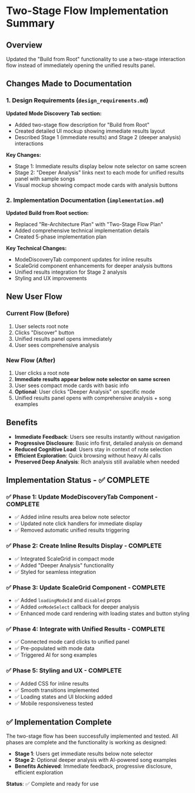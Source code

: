 # Two-Stage Flow Implementation Summary

## Overview

Updated the "Build from Root" functionality to use a two-stage interaction flow instead of immediately opening the unified results panel.

## Changes Made to Documentation

### 1. Design Requirements (`design_requirements.md`)

**Updated Mode Discovery Tab section:**
- Added two-stage flow description for "Build from Root"
- Created detailed UI mockup showing immediate results layout
- Described Stage 1 (immediate results) and Stage 2 (deeper analysis) interactions

**Key Changes:**
- Stage 1: Immediate results display below note selector on same screen
- Stage 2: "Deeper Analysis" links next to each mode for unified results panel with sample songs
- Visual mockup showing compact mode cards with analysis buttons

### 2. Implementation Documentation (`implementation.md`)

**Updated Build from Root section:**
- Replaced "Re-Architecture Plan" with "Two-Stage Flow Plan"
- Added comprehensive technical implementation details
- Created 5-phase implementation plan

**Key Technical Changes:**
- ModeDiscoveryTab component updates for inline results
- ScaleGrid component enhancements for deeper analysis buttons
- Unified results integration for Stage 2 analysis
- Styling and UX improvements

## New User Flow

### Current Flow (Before)
1. User selects root note
2. Clicks "Discover" button
3. Unified results panel opens immediately
4. User sees comprehensive analysis

### New Flow (After)
1. User clicks a root note
2. **Immediate results appear below note selector on same screen**
3. User sees compact mode cards with basic info
4. **Optional**: User clicks "Deeper Analysis" on specific mode
5. Unified results panel opens with comprehensive analysis + song examples

## Benefits

- **Immediate Feedback**: Users see results instantly without navigation
- **Progressive Disclosure**: Basic info first, detailed analysis on demand
- **Reduced Cognitive Load**: Users stay in context of note selection
- **Efficient Exploration**: Quick browsing without heavy AI calls
- **Preserved Deep Analysis**: Rich analysis still available when needed

## Implementation Status - ✅ COMPLETE

### ✅ Phase 1: Update ModeDiscoveryTab Component - COMPLETE
- ✅ Added inline results area below note selector
- ✅ Updated note click handlers for immediate display
- ✅ Removed automatic unified results triggering

### ✅ Phase 2: Create Inline Results Display - COMPLETE
- ✅ Integrated ScaleGrid in compact mode
- ✅ Added "Deeper Analysis" functionality
- ✅ Styled for seamless integration

### ✅ Phase 3: Update ScaleGrid Component - COMPLETE
- ✅ Added `loadingModeId` and `disabled` props
- ✅ Added `onModeSelect` callback for deeper analysis
- ✅ Enhanced mode card rendering with loading states and button styling

### ✅ Phase 4: Integrate with Unified Results - COMPLETE
- ✅ Connected mode card clicks to unified panel
- ✅ Pre-populated with mode data
- ✅ Triggered AI for song examples

### ✅ Phase 5: Styling and UX - COMPLETE
- ✅ Added CSS for inline results
- ✅ Smooth transitions implemented
- ✅ Loading states and UI blocking added
- ✅ Mobile responsiveness tested

## ✅ Implementation Complete

The two-stage flow has been successfully implemented and tested. All phases are complete and the functionality is working as designed:

- **Stage 1**: Users get immediate results below note selector
- **Stage 2**: Optional deeper analysis with AI-powered song examples
- **Benefits Achieved**: Immediate feedback, progressive disclosure, efficient exploration

**Status**: ✅ Complete and ready for use
